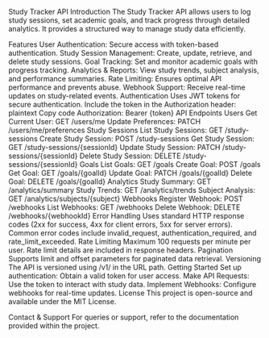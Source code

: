Study Tracker API
Introduction
The Study Tracker API allows users to log study sessions, set academic goals, and track progress through detailed analytics. It provides a structured way to manage study data efficiently.

Features
User Authentication: Secure access with token-based authentication.
Study Session Management: Create, update, retrieve, and delete study sessions.
Goal Tracking: Set and monitor academic goals with progress tracking.
Analytics & Reports: View study trends, subject analysis, and performance summaries.
Rate Limiting: Ensures optimal API performance and prevents abuse.
Webhook Support: Receive real-time updates on study-related events.
Authentication
Uses JWT tokens for secure authentication.
Include the token in the Authorization header:
plaintext
Copy code
Authorization: Bearer {token}
API Endpoints
Users
Get Current User: GET /users/me
Update Preferences: PATCH /users/me/preferences
Study Sessions
List Study Sessions: GET /study-sessions
Create Study Session: POST /study-sessions
Get Study Session: GET /study-sessions/{sessionId}
Update Study Session: PATCH /study-sessions/{sessionId}
Delete Study Session: DELETE /study-sessions/{sessionId}
Goals
List Goals: GET /goals
Create Goal: POST /goals
Get Goal: GET /goals/{goalId}
Update Goal: PATCH /goals/{goalId}
Delete Goal: DELETE /goals/{goalId}
Analytics
Study Summary: GET /analytics/summary
Study Trends: GET /analytics/trends
Subject Analysis: GET /analytics/subjects/{subject}
Webhooks
Register Webhook: POST /webhooks
List Webhooks: GET /webhooks
Delete Webhook: DELETE /webhooks/{webhookId}
Error Handling
Uses standard HTTP response codes (2xx for success, 4xx for client errors, 5xx for server errors).
Common error codes include invalid_request, authentication_required, and rate_limit_exceeded.
Rate Limiting
Maximum 100 requests per minute per user.
Rate limit details are included in response headers.
Pagination
Supports limit and offset parameters for paginated data retrieval.
Versioning
The API is versioned using /v1/ in the URL path.
Getting Started
Set up authentication: Obtain a valid token for user access.
Make API Requests: Use the token to interact with study data.
Implement Webhooks: Configure webhooks for real-time updates.
License
This project is open-source and available under the MIT License.

Contact & Support
For queries or support, refer to the documentation provided within the project.

